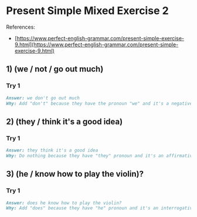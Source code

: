 # Present Simple Mixed Exercise 2

References:

- [https://www.perfect-english-grammar.com/present-simple-exercise-9.html](https://www.perfect-english-grammar.com/present-simple-exercise-9.html)

## 1) (we / not / go out much)

### Try 1

```markdown
Answer: we don't go out much
Why: Add "don't" because they have the pronoun "we" and it's a negative phrase.
```

## 2) (they / think it's a good idea)

### Try 1

```markdown
Answer: they think it's a good idea
Why: Do nothing because they have "they" pronoun and it's an affirmative phrase. 
```

## 3) (he / know how to play the violin)?

### Try 1

```markdown
Answer: does he know how to play the violin?
Why: Add "does" because they have "he" pronoun and it's an interrogative phrase.
```
